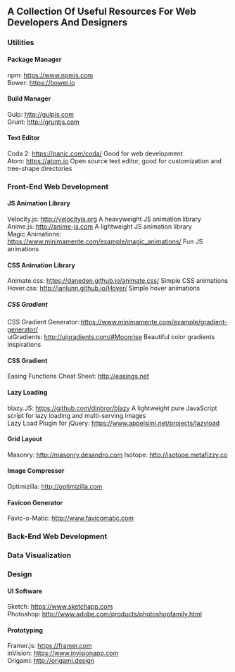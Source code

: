 ## A Collection Of Useful Resources For Web Developers And Designers

### Utilities  

#### Package Manager
npm: https://www.npmjs.com  
Bower: https://bower.io  

#### Build Manager  
Gulp: http://gulpjs.com  
Grunt: http://gruntjs.com  

#### Text Editor  
Coda 2: https://panic.com/coda/ Good for web development  
Atom: https://atom.io Open source text editor, good for customization and tree-shape directories  

### Front-End Web Development  

#### JS Animation Library
Velocity.js: http://velocityjs.org A heavyweight JS animation library  
Anime.js: http://anime-js.com A lightweight JS animation library  
Magic Animations: https://www.minimamente.com/example/magic_animations/ Fun JS animations  

#### CSS Animation Library  
Animate.css: https://daneden.github.io/animate.css/ Simple CSS animations  
Hover.css: http://ianlunn.github.io/Hover/ Simple hover animations  

##### CSS Gradient  
CSS Gradient Generator: https://www.minimamente.com/example/gradient-generator/  
uiGradients: http://uigradients.com/#Moonrise Beautiful color gradients inspirations  

#### CSS Gradient  
Easing Functions Cheat Sheet: http://easings.net  

#### Lazy Loading  
blazy.JS: https://github.com/dinbror/blazy A lightweight pure JavaScript script for lazy loading and multi-serving images  
Lazy Load Plugin for jQuery: https://www.appelsiini.net/projects/lazyload  

#### Grid Layout    
Masonry: http://masonry.desandro.com
Isotope: http://isotope.metafizzy.co

#### Image Compressor  
Optimizilla: http://optimizilla.com  

#### Favicon Generator  
Favic-o-Matic: http://www.favicomatic.com  

### Back-End Web Development  

### Data Visualization  

### Design    

#### UI Software    
Sketch: https://www.sketchapp.com  
Photoshop: http://www.adobe.com/products/photoshopfamily.html  

#### Prototyping  
Framer.js: https://framer.com  
inVision: https://www.invisionapp.com  
Origami: http://origami.design  
